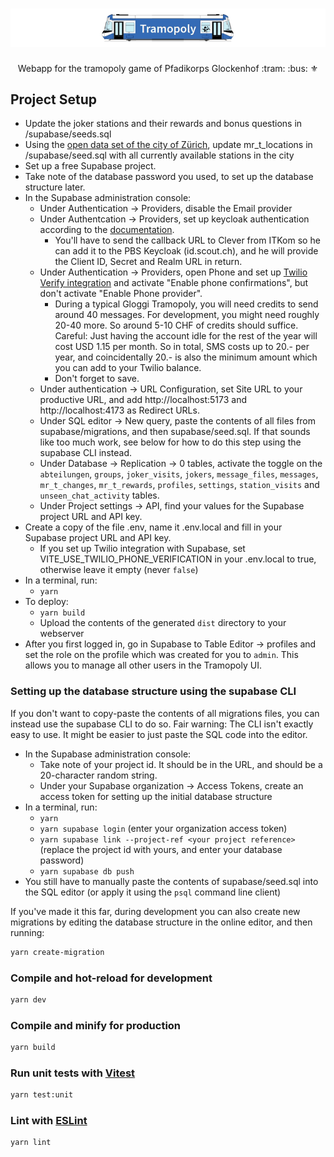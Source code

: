 # <img src="tramopoly.gif" alt="Tramopoly">
<p align="center">Webapp for the tramopoly game of Pfadikorps Glockenhof :tram: :bus: ⚜</p>

## Project Setup

* Update the joker stations and their rewards and bonus questions in /supabase/seeds.sql
* Using the [open data set of the city of Zürich](https://data.stadt-zuerich.ch/dataset/ktzh_haltestellen_des_oeffentlichen_verkehrs___ogd_), update mr_t_locations in /supabase/seed.sql with all currently available stations in the city
* Set up a free Supabase project.
* Take note of the database password you used, to set up the database structure later.
* In the Supabase administration console:
  * Under Authentication -> Providers, disable the Email provider
  * Under Authentcation -> Providers, set up keycloak authentication according to the [documentation](https://supabase.com/docs/guides/auth/social-login/auth-keycloak).
    * You'll have to send the callback URL to Clever from ITKom so he can add it to the PBS Keycloak (id.scout.ch), and he will provide the Client ID, Secret and Realm URL in return.
  * Under Authentication -> Providers, open Phone and set up [Twilio Verify integration](https://supabase.com/docs/guides/auth/phone-login/twilio) and activate "Enable phone confirmations", but don't activate "Enable Phone provider".
    * During a typical Gloggi Tramopoly, you will need credits to send around 40 messages. For development, you might need roughly 20-40 more. So around 5-10 CHF of credits should suffice. Careful: Just having the account idle for the rest of the year will cost USD 1.15 per month. So in total, SMS costs up to 20.- per year, and coincidentally 20.- is also the minimum amount which you can add to your Twilio balance.
    * Don't forget to save.
  * Under authentication -> URL Configuration, set Site URL to your productive URL, and add http://localhost:5173 and http://localhost:4173 as Redirect URLs.
  * Under SQL editor -> New query, paste the contents of all files from supabase/migrations, and then supabase/seed.sql. If that sounds like too much work, see below for how to do this step using the supabase CLI instead.
  * Under Database -> Replication -> 0 tables, activate the toggle on the `abteilungen`, `groups`, `joker_visits`, `jokers`, `message_files`, `messages`, `mr_t_changes`, `mr_t_rewards`, `profiles`, `settings`, `station_visits` and `unseen_chat_activity` tables.
  * Under Project settings -> API, find your values for the Supabase project URL and API key.
* Create a copy of the file .env, name it .env.local and fill in your Supabase project URL and API key.
  * If you set up Twilio integration with Supabase, set VITE_USE_TWILIO_PHONE_VERIFICATION in your .env.local to true, otherwise leave it empty (never `false`)
* In a terminal, run:
  * `yarn`
* To deploy:
  * `yarn build`
  * Upload the contents of the generated `dist` directory to your webserver
* After you first logged in, go in Supabase to Table Editor -> profiles and set the role on the profile which was created for you to `admin`. This allows you to manage all other users in the Tramopoly UI.

### Setting up the database structure using the supabase CLI

If you don't want to copy-paste the contents of all migrations files, you can instead use the supabase CLI to do so. Fair warning: The CLI isn't exactly easy to use. It might be easier to just paste the SQL code into the editor.

* In the Supabase administration console:
  * Take note of your project id. It should be in the URL, and should be a 20-character random string.
  * Under your Supabase organization -> Access Tokens, create an access token for setting up the initial database structure
* In a terminal, run:
  * `yarn`
  * `yarn supabase login` (enter your organization access token)
  * `yarn supabase link --project-ref <your project reference>` (replace the project id with yours, and enter your database password)
  * `yarn supabase db push`
* You still have to manually paste the contents of supabase/seed.sql into the SQL editor (or apply it using the `psql` command line client)

If you've made it this far, during development you can also create new migrations by editing the database structure in the online editor, and then running:
```bash
yarn create-migration
```

### Compile and hot-reload for development

```sh
yarn dev
```

### Compile and minify for production

```sh
yarn build
```

### Run unit tests with [Vitest](https://vitest.dev/)

```sh
yarn test:unit
```

### Lint with [ESLint](https://eslint.org/)

```sh
yarn lint
```
